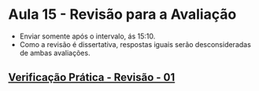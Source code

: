 # Aula 15 - Revisão para a Avaliação

- Enviar somente após o intervalo, ás 15:10.
- Como a revisão é dissertativa, respostas iguais serão desconsideradas de ambas avaliações.
## [Verificação Prática - Revisão - 01](https://forms.gle/3h81FEAJ9atXs6rw5)


